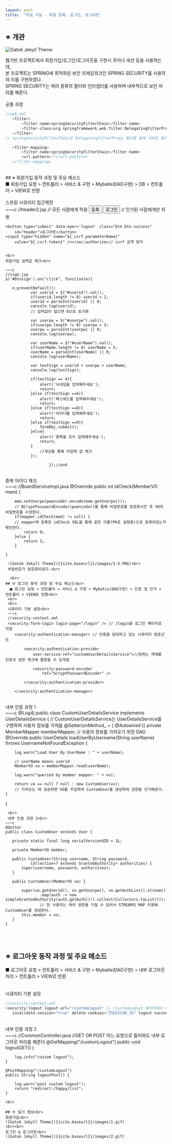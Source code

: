```yaml
---
layout: post
title:  "주요 기능 - 회원 등록, 로그인, 로그아웃"
---
```

## ※ 개관

 ![Gatok Jekyll Theme]({{site.baseurl}}/images/2-4.png)
 
 웹기반 프로젝트에서 회원가입/로그인/로그아웃을 구현시 쿠키나 세션 등을 사용하는데, <br>
 본 프로젝트는 SPRING에 최적화된 보안 프레임워크인 SPRING SECURITY를 사용하여 이를 구현하였다.<br>
 SPRING SECURITY는 여러 종류의 필터와 인터셉터를 사용하며 내부적으로 보안 처리를 해준다.
<br><br>
 공통 과정<br>
 ~~~c
 //web.xml
 	<filter>
		<filter-name>springSecurityFilterChain</filter-name>
		<filter-class>org.springframework.web.filter.DelegatingFilterProxy</filter-class>
	</filter>
 // springSecurityFilterChain은 DelegatingFilterProxy 필터를 통해 서버로 들어오는 모든 요청을 감싸서 처리한다.

	<filter-mapping>
		<filter-name>springSecurityFilterChain</filter-name>
		<url-pattern>/*</url-pattern>
	</filter-mapping>
 ~~~
 <br>
## ※ 회원가입 동작 과정 및 주요 메소드<br>
 ■ 회원가입 요청 > 컨트롤러 > 서비스 & 구현 > Mybatis(DAO구현) > DB > 컨트롤러 > VIEW로 반환<br> 
 <br>
 스프링 시큐리티 접근제한<br>
 ~~~c
//header2.jsp
<sec:authorize access="isAnonymous()"> // 모든 사람에게 허용
	<button type="submit" data-oper='sign' class="btn btn-danger"
		id="header">등록</button>
	<button type="submit" data-oper='login' class="btn btn-success"
		id="header">로그인</button>
</sec:authorize>
<sec:authorize access="isAuthenticated()"> // 인가된 사람에게만 허용

	<button type="submit" data-oper='logout' class="btn btn-success"
		id="header">로그아웃</button>
	<input type="hidden" name="${_csrf.parameterName}"
		value="${_csrf.token}" /></sec:authorize>// csrf 공격 방지 
 ~~~
 
 <br>
회원가입 입력값 체크<br>

~~~c
//sign.jsp
$('#btnsign').on("click", function(e){
		    
	e.preventDefault();
		    var userid = $("#userid").val();
		    if(userid.length != 0) userid = 1;
		    userid = parseInt(userid) || 0;
		    console.log(userid);
		    // 입력값이 없으면 0으로 초기화
		    
		    var userpw = $("#userpw").val();
		    if(userpw.length != 0) userpw = 3;
		    userpw = parseInt(userpw) || 0;
		    console.log(userpw);
		    
		    var userName = $("#userName").val();
		    if(userName.length != 0) userName = 5;
		    userName = parseInt(userName) || 0;
		    console.log(userName);
		   
		    var testSign = userid + userpw + userName;
		    console.log(testSign);
		    
		    if(testSign == 4){
		    	alert('닉네임을 입력해주세요');
		    	return;
		    }else if(testSign ==6){
		    	alert('패스워드를 입력해주세요');
		    	return;
		    }else if(testSign ==8){
		    	alert('아이디를 입력해주세요');
		    	return;
		    }else if(testSign ==9){
		    	formObj.submit();
		    }else{
		    	alert('항목을 모두 입력해주세요');
		    	return;
		    }
		        //계산을 통해 미입력 값 체크
		    });		 						

					});//end
~~~
  <br>
중복 아이디 체크<br>
~~~c
//BoardServiceImpl.java
	@Override
	public int idCheck(MemberVO mem) {
		
		mem.setUserpw(pwencoder.encode(mem.getUserpw()));
		// BCryptPasswordEncoder(pwencoder)를 통해 비밀번호를 암호화시킨 후 VO의 비밀번호를 수정한다.
		if(mapper.idCheck(mem) != null) {
		// mapper에 등록된 idCheck SQL을 통해 같은 이름(PK로 설정됨)으로 등록되었는지 확인한다.	
			return 0;
		}else {
			return 1;
		}
		
	}
~~~
 ![Gatok Jekyll Theme]({{site.baseurl}}/images/2-5.PNG)<br>
 비밀번호가 암호화되었다.<br>
 
  <br>
## ※ 로그인 동작 과정 및 주요 메소드<br>
  ■ 로그인 요청 > 컨트롤러 > 서비스 & 구현 > Mybatis(DAO구현) > 인증 및 인가 > 컨트롤러 > VIEW로 반환<br> 
 <br>
 <br>
 시큐리티 기본 설정<br>
 ~~~c
 //security-context.xml
 <security:form-login login-page="/login" /> // /login을 로그인 페이지로 지정
 	<security:authentication-manager> // 인증을 담당하고 있는 시큐리티 컴포넌트

		<security:authentication-provider
			user-service-ref="customUserDetailsService">//원하는 객체를 인증과 권한 체크에 활용할 수 있게함

			<security:password-encoder
				ref="bcryptPasswordEncoder" />

		</security:authentication-provider>

	</security:authentication-manager>
 ~~~
 <br>
  내부 인증 과정 1<br>
 ~~~c
 @Log4j
public class CustomUserDetailsService implements UserDetailsService {
// CustomUserDetailsService는 UserDetailsService를 구현하여 사용자 정보를 가져옴
	@Setter(onMethod_ = { @Autowired })
	private MemberMapper memberMapper;
        // 사용자 정보를 가져오기 위한 DAO
	@Override
	public UserDetails loadUserByUsername(String userName) throws UsernameNotFoundException {

		log.warn("Load User By UserName : " + userName);

		// userName means userid
		MemberVO vo = memberMapper.read(userName);

		log.warn("queried by member mapper: " + vo);

		return vo == null ? null : new CustomUser(vo);
		// 가져오는 데 성공하면 VO를 주입하여 CustomUser를 생성하여 권한을 인가해준다. 
	} 

}
 ~~~
  <br>
  내부 인증 과정 2<br>
~~~c
@Getter
public class CustomUser extends User {

	private static final long serialVersionUID = 1L;

	private MemberVO member;

	public CustomUser(String username, String password, 
			Collection<? extends GrantedAuthority> authorities) {
		super(username, password, authorities);
	}

	public CustomUser(MemberVO vo) {

		super(vo.getUserid(), vo.getUserpw(), vo.getAuthList().stream()
				.map(auth -> new SimpleGrantedAuthority(auth.getAuth())).collect(Collectors.toList()));
                // 한 사용자는 여러 권한을 가질 수 있어서 STREAM의 MAP 이용해 CustomUser를 생성한다.
		this.member = vo;
	}
}
~~~
<br><br>
## ※ 로그아웃 동작 과정 및 주요 메소드<br>
  ■ 로그아웃 요청 > 컨트롤러 > 서비스 & 구현 > Mybatis(DAO구현) > 내부 로그아웃 처리 > 컨트롤러 > VIEW로 반환<br> 
 <br>
 <br>
 시큐리티 기본 설정<br>
 ~~~c
 //security-context.xml
 <security:logout logout-url="/customLogout" // /customLogout 페이지에서 세션과 쿠키를 삭제하여 로그아웃을 처리
	invalidate-session="true" delete-cookies="JSESSION_ID" logout-success-url="/"/>
 ~~~
   <br>
  내부 인증 과정 2<br>
  ~~~c
  //CommonController.java
     //GET OR POST 어느 요청으로 들어와도 내부 로그아웃 처리를 해준다
 	@GetMapping("/customLogout")
	public void logoutGET() {

		log.info("custom logout");
	}

	@PostMapping("/customLogout")
	public String logoutPost() {

		log.warn("post custom logout");
		return "redirect:/happy/list";
	} 
  ~~~
  <br>
  
## ※ 실기 영상<br>
 회원가입<br>
 ![Gatok Jekyll Theme]({{site.baseurl}}/images/1.gif)
 <br><br>
 로그인 & 로그아웃<br>
 ![Gatok Jekyll Theme]({{site.baseurl}}/images/2.gif)
 
